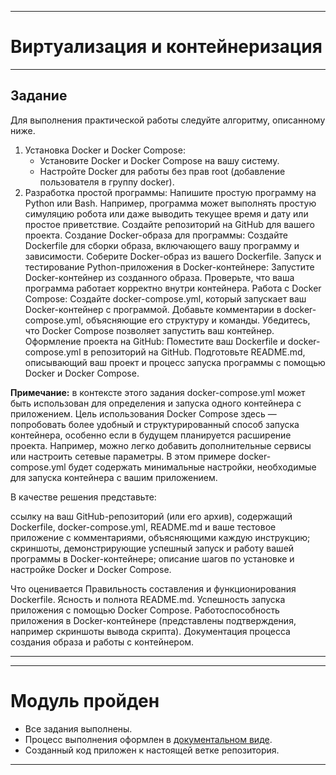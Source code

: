 ___
# Виртуализация и контейнеризация
___
## Задание
Для выполнения практической работы следуйте алгоритму, описанному ниже.

1. Установка Docker и Docker Compose:
    - Установите Docker и Docker Compose на вашу систему.
    - Настройте Docker для работы без прав root (добавление пользователя в группу docker).
3. Разработка простой программы:
Напишите простую программу на Python или Bash. Например, программа может выполнять простую симуляцию робота или даже выводить текущее время и дату или простое приветствие.
Создайте репозиторий на GitHub для вашего проекта.
Создание Docker-образа для программы:
Создайте Dockerfile для сборки образа, включающего вашу программу и зависимости.
Соберите Docker-образ из вашего Dockerfile.
Запуск и тестирование Python-приложения в Docker-контейнере:
Запустите Docker-контейнер из созданного образа.
Проверьте, что ваша программа работает корректно внутри контейнера.
Работа с Docker Compose:
Создайте docker-compose.yml, который запускает ваш Docker-контейнер с программой.
Добавьте комментарии в docker-compose.yml, объясняющие его структуру и команды.
Убедитесь, что Docker Compose позволяет запустить ваш контейнер.
 Оформление проекта на GitHub:
Поместите ваш Dockerfile и docker-compose.yml в репозиторий на GitHub.
Подготовьте README.md, описывающий ваш проект и процесс запуска программы с помощью Docker и Docker Compose.

**Примечание:** в контексте этого задания docker-compose.yml может быть использован для определения и запуска одного контейнера с приложением. Цель использования Docker Compose здесь — попробовать более удобный и структурированный способ запуска контейнера, особенно если в будущем планируется расширение проекта. Например, можно легко добавить дополнительные сервисы или настроить сетевые параметры. В этом примере docker-compose.yml будет содержать минимальные настройки, необходимые для запуска контейнера с вашим приложением.

В качестве решения представьте:

ссылку на ваш GitHub-репозиторий (или его архив), содержащий Dockerfile, docker-compose.yml, README.md и ваше тестовое приложение с комментариями, объясняющими каждую инструкцию;
скриншоты, демонстрирующие успешный запуск и работу вашей программы в Docker-контейнере;
описание шагов по установке и настройке Docker и Docker Compose.

Что оценивается
Правильность составления и функционирования Dockerfile.
Ясность и полнота README.md.
Успешность запуска приложения с помощью Docker Compose.
Работоспособность приложения в Docker-контейнере (представлены подтверждения, например скриншоты вывода скрипта).
Документация процесса создания образа и работы с контейнером.

___
___
# Модуль пройден
* Все задания выполнены. 
* Процесс выполнения оформлен в [документальном виде](https://github.com/git-skillbox/linux/blob/module4/module4-pw.pdf).
* Созданный код приложен к настоящей ветке репозитория.
___
